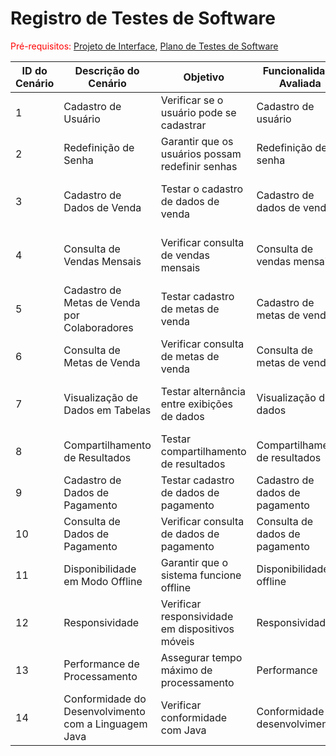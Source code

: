 # Registro de Testes de Software

<span style="color:red">Pré-requisitos: <a href="3-Projeto de Interface.md"> Projeto de Interface</a></span>, <a href="8-Plano de Testes de Software.md"> Plano de Testes de Software</a>

| **ID do Cenário** | **Descrição do Cenário**                                | **Objetivo**                                      | **Funcionalidade Avaliada**                      | **Grupo de Usuários**                          | **Ferramentas Utilizadas**                 | **Requisitos Cobertos** | **Resultados dos Testes** |
|-------------------|---------------------------------------------------------|--------------------------------------------------|-------------------------------------------------|------------------------------------------------|--------------------------------------------|------------------------|----------------------------|
| 1                 | Cadastro de Usuário                                      | Verificar se o usuário pode se cadastrar         | Cadastro de usuário                             | Novos usuários                                | VS Code                           | RF-001                 |           OK                 |
| 2                 | Redefinição de Senha                                     | Garantir que os usuários possam redefinir senhas | Redefinição de senha                            | Usuários que esqueceram suas senhas           | VS Code                            | RF-002                 |           OK                 |
| 3                 | Cadastro de Dados de Venda                               | Testar o cadastro de dados de venda              | Cadastro de dados de venda                      | Consultores de processos e gerentes de operações | VS Code                 | RF-003                 |           NAO OK                 |
| 4                 | Consulta de Vendas Mensais                               | Verificar consulta de vendas mensais             | Consulta de vendas mensais                      | Consultores de processos e gerentes de operações | VS Code                           | RF-004                 |            OK                |
| 5                 | Cadastro de Metas de Venda por Colaboradores             | Testar cadastro de metas de venda                | Cadastro de metas de venda                      | Gerentes de operações                         | VS Code                            | RF-005                 |             NAO OK               |
| 6                 | Consulta de Metas de Venda                               | Verificar consulta de metas de venda             | Consulta de metas de venda                      | Gerentes de operações                         | VS Code                            | RF-006                 |               OK             |
| 7                 | Visualização de Dados em Tabelas              | Testar alternância entre exibições de dados      | Visualização de dados                           | Consultores de processos e gerentes de operações | VS Code                            | RF-007                 |               OK             |
| 8                 | Compartilhamento de Resultados                           | Testar compartilhamento de resultados            | Compartilhamento de resultados                  | Consultores de processos                      | VS Code                            | RF-008                 |             NAO OK               |
| 9                 | Cadastro de Dados de Pagamento                           | Testar cadastro de dados de pagamento            | Cadastro de dados de pagamento                  | Gerentes de operações                         | VS Code                            | RF-009                 |              NAO OK              |
| 10                | Consulta de Dados de Pagamento                           | Verificar consulta de dados de pagamento         | Consulta de dados de pagamento                  | Gerentes de operações                         | VS Code                            | RF-010                 |             OK               |
| 11                | Disponibilidade em Modo Offline                          | Garantir que o sistema funcione offline          | Disponibilidade offline                         | Todos os usuários                             | Testes manuais, VS Code                   | RNF-001                |              NAO OK              |
| 12                | Responsividade                                           | Verificar responsividade em dispositivos móveis  | Responsividade                                  | Todos os usuários                             | Browser, VS Code                     | RNF-002                |             PARCIAL               |
| 13                | Performance de Processamento                             | Assegurar tempo máximo de processamento          | Performance                                     | Todos os usuários                             | VS Code                           | RNF-003                |              OK              |
| 14                | Conformidade do Desenvolvimento com a Linguagem Java     | Verificar conformidade com Java                  | Conformidade de desenvolvimento                 | Equipe de desenvolvimento                     | Revisão de código, testes unitários        | RNF-004                |             OK               |

